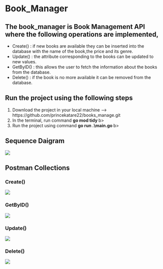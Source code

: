 <h1>Book_Manager</h1>

<h2>The book_manager is Book Management API where the following operations are implemented,</h2>
<ul>
<li> Create()  : if new books are available they can be inserted into the database with the name of the book,the price and its genre.</li>
<li> Update()  : the attribute corresponding to the  books can be updated to new values.</li>
<li> GetByID() : this allows the user to fetch the information about the books from the database.</li>
<li> Delete()  : if the book is no more available it can be removed from the database.</li>
</ul>

<h2>Run the project using the following steps</h2>
<ol>
<li> Download the project in your local machine --> https://github.com/princekatare22/books_manage.git</li>
<li> In the terminal, run command <b> go mod tidy </b>b></li>
<li> Run the project using command <b> go run .\main.go </b>b></li> 
</ol>

<h2>Sequence Daigram</h2>
<img src = "https://drive.google.com/file/d/1NUjD7jwVyBANqE9BD7SRE1u-pzgkEuEv/view?usp=drive_link">

<h2>Postman Collections</h2>
<h3>Create()</h3>
<img src = "https://github.com/princekatare22/Books_Manager/assets/75197980/9c7bbcc8-2f50-40b3-ba44-2a0c95d37ee4">
<h3>GetByID()</h3>
<img src = "https://github.com/princekatare22/Books_Manager/assets/75197980/608a0d68-1a27-435e-8391-a1c7421f6380">
<h3>Update()</h3>
<img src = "https://github.com/princekatare22/Books_Manager/assets/75197980/30bdb675-fe67-4f09-b8af-9e9655b17834">
<h3>Delete()</h3>
<img src = "https://github.com/princekatare22/Books_Manager/assets/75197980/1f63bb4d-6b49-4396-b799-9e53a944d4e1">



